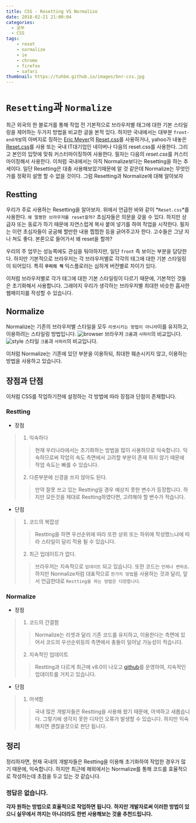 ```yaml
---
title: CSS - Resetting VS Normalize
date: 2018-02-21 21:00:04
categories:
  - 공부
  - CSS
tags:
    - reset
    - normalize
    - ie
    - chrome
    - firefox
    - safari
thumbnail: https://tuhbm.github.io/images/bnr-css.jpg
---
```


# `Resetting`과 `Normalize`
최근 외국의 한 블로거를 통해 작업 전 기본적으로 브라우저별 태그에 대한 기본 스타일링을 제어하는 두가지 방법을 비교한 글을 본적 있다.
하지만 국내에서는 대부분 `front-end개발`의 아버지로 칭하는 [Eric Meyer](https://en.wikipedia.org/wiki/Eric_A._Meyer)의 [Reset.css](https://meyerweb.com/eric/tools/css/reset/)를 사용하거나,
yahoo가 내놓은 [Reset.css](https://yuilibrary.com/yui/docs/cssreset/)를 사용 또는 국내 IT대기업인 네이버나 다음의 reset.css를 사용한다.
그리고 본인의 입맛에 맞춰 커스터마이징하여 사용한다. 필자는 다음의 *reset.css*를 커스터마이징해서 사용한다.
이처럼 국내에서는 아직 Normalize보다는 Resetting을 하는 추세이다.
일단 Resetting은 대충 사용해보았기때문에 알 것 같은데 Normalize는 무엇인가를 정확히 설명 할 수 없을 것이다.
그럼 Resetting과 Normalize에 대해 알아보자
<!-- more -->
## Restting
우리가 주로 사용하는 Resetting을 알아보자. 위에서 언급한 바와 같이 *`Reset.css`*를 사용한다.
`왜 멀쩡한 브라우저를 reset할까?` 초심자들은 의문을 갖을 수 있다. 하지만 상급자 또는 동료가 하기 때문에 자연스럽게 복사 붙여 넣기를 하여 작업을 시작한다.
필자는 이런 초심자들이 궁굼해 할만한 내용 찝찝한 등을 긁어주고자 한다. 고수들은 그냥 지나 쳐도 좋다.
본론으로 들어가서 왜 reset을 할까?

우리의 주 업무는 성능쪽에도 관심을 둬야하지만, 일단 `front` 즉 보이는 부분을 담당한다.
하지만 기본적으로 브라우저는 각 브라우저별로 각각의 태그에 대한 기본 스타일링이 되어있다.
특히 **`우리의 적`** 익스플로러는 심하게 버전별로 차이가 있다.

이처럼 브라우저별로 각가 태그에 대한 기본 스타일링이 다르기 때문에, 기본적인 것들은 초기화해서 사용합니다.
그래야지 우리가 생각하는 브라우저별 최대한 비슷한 흡사한 웹페이지를 작성할 수 있습니다.

## Normalize
Normalize는 기존의 브라우저별 스타일을 모두 `리셋시키는 방법이 아니라`이를 유지하고, 이용하려는 스타일링 방법입니다.
![browser](https://tuhbm.github.io/images/cssPosting/normalize_browser.jpg)
브라우저 `크롬`과 `사파리`의 비교입니다.
![style](https://tuhbm.github.io/images/cssPosting/normalize_style.jpg)
스타일 `크롬`과 `사파리`의 비교입니다.
 
이처럼 Normalize는 기존에 있던 부분을 이용하되, 최대한 훼손시키지 않고, 이용하는 방법을 사용하고 있습니다.

## 장점과 단점
이처럼 CSS를 작업하기전에 설정하는 각 방법에 따라 장점과 단점이 존재합니다.

### Restting
- 장점
> 1. 익숙하다
>> 현재 우리나라에서는 초기화하는 방법을 많이 사용하므로 익숙합니다. 익숙하므로써 작업의 속도 측면에서 고려할 부분이 존재 하지 않기 때문에 작업 속도는 빠를 수 있습니다.
> 2. 다른부분에 신경을 쓰지 않아도 된다.
>> 만약 잘못 쓰고 있는 Restting일 경우 예상치 못한 변수가 등장합니다. 하지만 모든것을 제대로 Restting하였다면, 고려해야 할 변수가 적습니다.

- 단점
> 1. 코드의 복잡성
>> Restting을 하면 우선순위에 따라 또한 상위 또는 하위에 작성했느냐에 따라 스타일이 달리 적용 될 수 있습니다.
> 2. 최근 업데이트가 없다.
>> 브라우저는 지속적으로 `업데이트` 되고 있습니다. 또한 코드는 `언제나 변하죠`. 하지만 Normalize처럼 대표적으로 `한가지 방법`을 사용하는 것과 달리, 앞서 언급한대로 `Restting을 하는 방법은 다양합니다`.

### Normalize
- 장점
> 1. 코드의 간결함
>> Normalize는 리셋과 달리 기존 코드를 유지하고, 이용한다는 측면에 있어서 코드의 우선순위등의 측면에서 충돌이 일어날 가능성이 적습니다.
> 2. 지속적인 업데이트
>> Restting과 다르게 최근에 v8.0이 나오고 [github](https://github.com/necolas/normalize.css)를 운영하여, 지속적인 업데이트를 거치고 있습니다.

- 단점
> 1. 어색함
>> 국내 많은 개발자들은 Restting을 사용해 왔기 때문에, 어색하고 새롭습니다. 그렇기에 생각지 못한 디자인 오류가 발생할 수 있습니다. 하지만 익숙해지면 괜찮을것으로 판단 됩니다.

## 정리
정리하자면, 현재 국내의 개발자들은 Restting을 이용해 초기화하여 작업한 경우가 많기 때문에, 익숙합니다.
하지만 최근에 해외에서는 Normalize를 통해 코드를 효율적으로 작성하는데 초점을 두고 있는 것 같습니다.
### **정답은 없습니다.** 
**각자 원하는 방법으로 효율적으로 작업하면 됩니다.**
**하지만 개발자로써 이러한 방법이 있으니 실무에서 까지는 아니더라도 한번 사용해보는 것을 추천드립니다.**